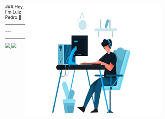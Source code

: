 <img src="https://github.com/luizpedros/luizpedros/blob/main/codando2-editada.png" width="440px" height="360px" align='right' />
### Hey, I'm Luiz Pedro 👋
<hr>---<hr/>





<a href="https://github.com/luizpedros">
   <img height="180em" src="https://github-readme-stats-eight-theta.vercel.app/api?username=luizpedros&show_icons=true&theme=react&include_all_commits=true&count_private=true"/>

<a href="https://github.com/luizpedros/convoychat">
   <img height="180em" src="https://github-readme-stats-eight-theta.vercel.app/api/top-langs/?username=luizpedros&show_&layout=compact&langs_count=8&theme=react"/>
   
   
  

<!--
**luizpedros/luizpedros** is a ✨ _special_ ✨ repository because its `README.md` (this file) appears on your GitHub profile.

Here are some ideas to get you started:

- 🔭 I’m currently working on ...
- 🌱 I’m currently learning ...
- 👯 I’m looking to collaborate on ...
- 🤔 I’m looking for help with ...
- 💬 Ask me about ...
- 📫 How to reach me: ...
- 😄 Pronouns: ...
- ⚡ Fun fact: ...
-->
